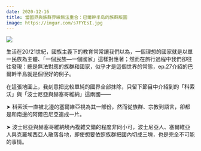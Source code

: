 ```yaml
---
date: 2020-12-16
title: 當國界與族群界線無法重合：巴爾幹半島的族群版圖
image: https://imgur.com/s7FYEsI.jpg
---
```


![](https://imgur.com/s7FYEsI.jpg)

生活在20/21世紀，國族主義下的教育常常讓我們以為，一個理想的國家就是以單一民族為主體、「一個民族—一個國家」這樣對應著；然而在旅行過程中我們卻往往發現：總是無法對應的族群和國家，似乎才是這個世界的常態，ep.27介紹的巴爾幹半島就是個很好的例子。

在這張地圖上，我刻意把比較單純的國界全部抹除，只留下節目中介紹到的「科索沃」與「波士尼亞與赫塞哥維納」這兩國——

➤ 科索沃一直被北邊的塞爾維亞視為其一部份，然而從族群、宗教到語言，卻都是和南邊的阿爾巴尼亞連成一片。

➤ 波士尼亞與赫塞哥維納境內複雜交錯的程度非同小可，波士尼亞人、塞爾維亞人與克羅埃西亞人散落各地，即使想要依照族群把國內切成三塊，也是完全不可能的事情。